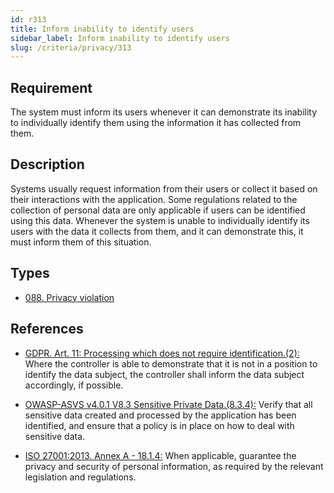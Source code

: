 ```yaml
---
id: r313
title: Inform inability to identify users
sidebar_label: Inform inability to identify users
slug: /criteria/privacy/313
---
```


## Requirement

The system must inform its users whenever it can demonstrate its inability to
individually identify them using the information it has collected from them.

## Description

Systems usually request information from their users or collect it based
on their interactions with the application.
Some regulations related to the collection of personal data are only applicable
if users can be identified using this data.
Whenever the system is unable to individually identify its users with the data
it collects from them, and it can demonstrate this,
it must inform them of this situation.

## Types

- [088. Privacy violation](/types/088)

## References

- [GDPR. Art. 11: Processing which does not require identification.(2):](https://gdpr-info.eu/art-11-gdpr/)
Where the controller is able to demonstrate that it is not in a position to
identify the data subject,
the controller shall inform the data subject accordingly,
if possible.

- [OWASP-ASVS v4.0.1 V8.3 Sensitive Private Data.(8.3.4):](https://owasp.org/www-project-application-security-verification-standard/)
Verify that all sensitive data created and processed by the application has
been identified,
and ensure that a policy is in place on how to deal with sensitive data.

- [ISO 27001:2013. Annex A - 18.1.4:](https://www.iso.org/obp/ui/#iso:std:54534:en)
When applicable, guarantee the privacy and security of personal information,
as required by the relevant legislation and regulations.
